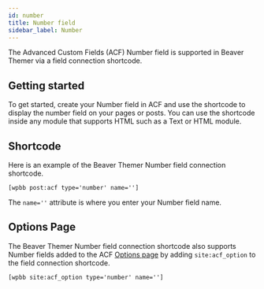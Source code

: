 ```yaml
---
id: number
title: Number field
sidebar_label: Number
---
```


The Advanced Custom Fields (ACF) Number field is supported in Beaver Themer via a field connection shortcode.

## Getting started

To get started, create your Number field in ACF and use the shortcode to display the number field on your pages or posts. You can use the shortcode inside any module that supports HTML such as a Text or HTML module.

## Shortcode

Here is an example of the Beaver Themer Number field connection shortcode.

```markup
[wpbb post:acf type='number' name='']
```

The `name=''` attribute is where you enter your Number field name.

## Options Page

The Beaver Themer Number field connection shortcode also supports Number fields added to the ACF [Options page](../options-page.md) by adding `site:acf_option` to the field connection shortcode.

```markup
[wpbb site:acf_option type='number' name='']
```
